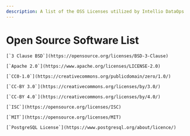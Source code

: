 ```yaml
---
description: A list of the OSS Licenses utilized by Intellio DataOps
---
```


# Open Source Software List

``[`3 Clause BSD`](https://opensource.org/licenses/BSD-3-Clause)``

``[`Apache 2.0`](https://www.apache.org/licenses/LICENSE-2.0)``

``[`CC0-1.0`](https://creativecommons.org/publicdomain/zero/1.0/)``

``[`CC-BY 3.0`](https://creativecommons.org/licenses/by/3.0/)``

``[`CC-BY 4.0`](https://creativecommons.org/licenses/by/4.0/)``

``[`ISC`](https://opensource.org/licenses/ISC)``

``[`MIT`](https://opensource.org/licenses/MIT)``

``[`PostgreSQL License`](https://www.postgresql.org/about/licence/)``
